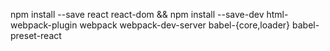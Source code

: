 npm install --save react react-dom && npm install --save-dev html-webpack-plugin webpack webpack-dev-server babel-{core,loader} babel-preset-react
